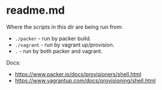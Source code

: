 # readme.md

Where the scripts in this dir are being run from:

* `./packer` - run by packer build.
* `./vagrant` - run by vagrant up/provision.
* `.` - run by both packer and vagrant.

Docs:

* https://www.packer.io/docs/provisioners/shell.html
* https://www.vagrantup.com/docs/provisioning/shell.html

